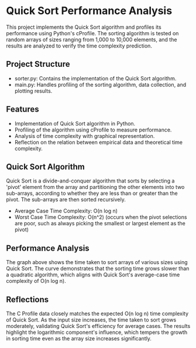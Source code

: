 # Quick Sort Performance Analysis
This project implements the Quick Sort algorithm and profiles its performance using Python's cProfile. The sorting algorithm is tested on random arrays of sizes ranging from 1,000 to 10,000 elements, and the results are analyzed to verify the time complexity prediction.

## Project Structure
  -  sorter.py: Contains the implementation of the Quick Sort algorithm.
  -  main.py: Handles profiling of the sorting algorithm, data collection, and plotting results.

## Features
  -  Implementation of Quick Sort algorithm in Python.
  -  Profiling of the algorithm using cProfile to measure performance.
  -  Analysis of time complexity with graphical representation.
  -  Reflection on the relation between empirical data and theoretical time complexity.

## Quick Sort Algorithm
Quick Sort is a divide-and-conquer algorithm that sorts by selecting a 'pivot' element from the array and partitioning the other elements into two sub-arrays, according to whether they are less than or greater than the pivot. The sub-arrays are then sorted recursively.

  -  Average Case Time Complexity: O(n log n)
  -  Worst Case Time Complexity: O(n^2) (occurs when the pivot selections are poor, such as always picking the smallest or largest element as the pivot)

## Performance Analysis

The graph above shows the time taken to sort arrays of various sizes using Quick Sort. The curve demonstrates that the sorting time grows slower than a quadratic algorithm, which aligns with Quick Sort's average-case time complexity of O(n log n).

## Reflections
The C Profile data closely matches the expected O(n log n) time complexity of Quick Sort. As the input size increases, the time taken to sort grows moderately, validating Quick Sort's efficiency for average cases. The results highlight the logarithmic component's influence, which tempers the growth in sorting time even as the array size increases significantly.
